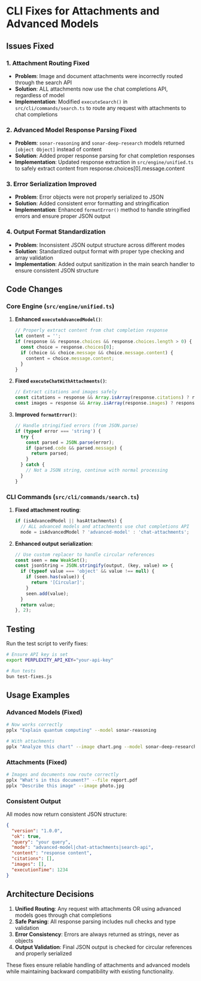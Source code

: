 # CLI Fixes for Attachments and Advanced Models

## Issues Fixed

### 1. **Attachment Routing Fixed**
- **Problem**: Image and document attachments were incorrectly routed through the search API
- **Solution**: ALL attachments now use the chat completions API, regardless of model
- **Implementation**: Modified `executeSearch()` in `src/cli/commands/search.ts` to route any request with attachments to chat completions

### 2. **Advanced Model Response Parsing Fixed**
- **Problem**: `sonar-reasoning` and `sonar-deep-research` models returned `[object Object]` instead of content
- **Solution**: Added proper response parsing for chat completion responses
- **Implementation**: Updated response extraction in `src/engine/unified.ts` to safely extract content from response.choices[0].message.content

### 3. **Error Serialization Improved**
- **Problem**: Error objects were not properly serialized to JSON
- **Solution**: Added consistent error formatting and stringification
- **Implementation**: Enhanced `formatError()` method to handle stringified errors and ensure proper JSON output

### 4. **Output Format Standardization**
- **Problem**: Inconsistent JSON output structure across different modes
- **Solution**: Standardized output format with proper type checking and array validation
- **Implementation**: Added output sanitization in the main search handler to ensure consistent JSON structure

## Code Changes

### Core Engine (`src/engine/unified.ts`)

1. **Enhanced `executeAdvancedModel()`**:
   ```typescript
   // Properly extract content from chat completion response
   let content = '';
   if (response && response.choices && response.choices.length > 0) {
     const choice = response.choices[0];
     if (choice && choice.message && choice.message.content) {
       content = choice.message.content;
     }
   }
   ```

2. **Fixed `executeChatWithAttachments()`**:
   ```typescript
   // Extract citations and images safely
   const citations = response && Array.isArray(response.citations) ? response.citations : [];
   const images = response && Array.isArray(response.images) ? response.images : [];
   ```

3. **Improved `formatError()`**:
   ```typescript
   // Handle stringified errors (from JSON.parse)
   if (typeof error === 'string') {
     try {
       const parsed = JSON.parse(error);
       if (parsed.code && parsed.message) {
         return parsed;
       }
     } catch {
       // Not a JSON string, continue with normal processing
     }
   }
   ```

### CLI Commands (`src/cli/commands/search.ts`)

1. **Fixed attachment routing**:
   ```typescript
   if (isAdvancedModel || hasAttachments) {
     // ALL advanced models and attachments use chat completions API
     mode = isAdvancedModel ? 'advanced-model' : 'chat-attachments';
   ```

2. **Enhanced output serialization**:
   ```typescript
   // Use custom replacer to handle circular references
   const seen = new WeakSet();
   const jsonString = JSON.stringify(output, (key, value) => {
     if (typeof value === 'object' && value !== null) {
       if (seen.has(value)) {
         return '[Circular]';
       }
       seen.add(value);
     }
     return value;
   }, 2);
   ```

## Testing

Run the test script to verify fixes:

```bash
# Ensure API key is set
export PERPLEXITY_API_KEY="your-api-key"

# Run tests
bun test-fixes.js
```

## Usage Examples

### Advanced Models (Fixed)
```bash
# Now works correctly
pplx "Explain quantum computing" --model sonar-reasoning

# With attachments
pplx "Analyze this chart" --image chart.png --model sonar-deep-research
```

### Attachments (Fixed)
```bash
# Images and documents now route correctly
pplx "What's in this document?" --file report.pdf
pplx "Describe this image" --image photo.jpg
```

### Consistent Output
All modes now return consistent JSON structure:
```json
{
  "version": "1.0.0",
  "ok": true,
  "query": "your query",
  "mode": "advanced-model|chat-attachments|search-api",
  "content": "response content",
  "citations": [],
  "images": [],
  "executionTime": 1234
}
```

## Architecture Decisions

1. **Unified Routing**: Any request with attachments OR using advanced models goes through chat completions
2. **Safe Parsing**: All response parsing includes null checks and type validation
3. **Error Consistency**: Errors are always returned as strings, never as objects
4. **Output Validation**: Final JSON output is checked for circular references and properly serialized

These fixes ensure reliable handling of attachments and advanced models while maintaining backward compatibility with existing functionality.
